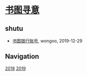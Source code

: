 # [书图寻意](http://shutuxunyi.sisopipo.com)

## shutu
* [书图银行账号](/shutu/shutu-bank-account), wongoo, 2019-12-29

## Navigation
[2018](/shutu/2018/)
[2019](/shutu/2019/)
